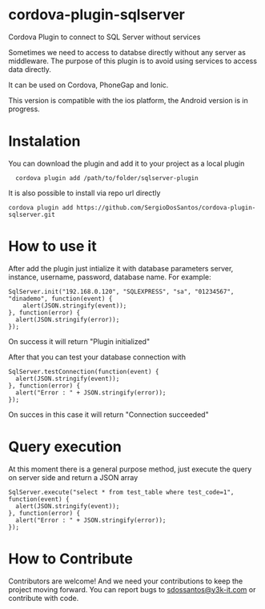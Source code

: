 # cordova-plugin-sqlserver
Cordova Plugin to connect to SQL Server without services

Sometimes we need to access to databse directly without any server as middleware. 
The purpose of this plugin is to avoid using services to access data directly.

It can be used on Cordova, PhoneGap and Ionic.

This version is compatible with the ios platform, the Android version is in progress.

# Instalation

  You can download the plugin and add it to your project as a local plugin
  ```
    cordova plugin add /path/to/folder/sqlserver-plugin
  ```
  It is also possible to install via repo url directly
  ```
  cordova plugin add https://github.com/SergioDosSantos/cordova-plugin-sqlserver.git
  ```
# How to use it

After add the plugin just intialize it with database parameters server, instance, username, password, database name. For example:

  ```
  SqlServer.init("192.168.0.120", "SQLEXPRESS", "sa", "01234567", "dinademo", function(event) {
	  alert(JSON.stringify(event));
  }, function(error) {
    alert(JSON.stringify(error));
  });
  ```

On success it will return "Plugin initialized"

After that you can test your database connection with

  ```
  SqlServer.testConnection(function(event) {
    alert(JSON.stringify(event));
  }, function(error) {
    alert("Error : " + JSON.stringify(error));
  });				
  ```
On succes in this case it will return "Connection succeeded"

# Query execution

At this moment there is a general purpose method, just execute the query on server side and return a JSON array

  ```
  SqlServer.execute("select * from test_table where test_code=1", function(event) {
    alert(JSON.stringify(event));
  }, function(error) {
    alert("Error : " + JSON.stringify(error));
  });				
  ```
  
# How to Contribute

Contributors are welcome! And we need your contributions to keep the project moving forward. 
You can report bugs to sdossantos@y3k-it.com or contribute with code.